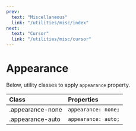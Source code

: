 ```yaml
---
prev:
  text: "Miscellaneous"
  link: "/utilities/misc/index"
next:
  text: "Cursor"
  link: "/utilities/misc/cursor"
---
```


# Appearance

Below, utility classes to apply `appearance` property.

| Class            | Properties          |
| :--------------- | :------------------ |
| .appearance-none | `appearance: none;` |
| .appearance-auto | `appearance: auto;` |
